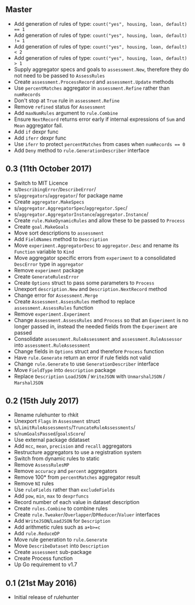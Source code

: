 ## Master

  * Add generation of rules of type: `count("yes", housing, loan, default) == 1`
  * Add generation of rules of type: `count("yes", housing, loan, default) != 1`
  * Add generation of rules of type: `count("yes", housing, loan, default) < 2`
  * Add generation of rules of type: `count("yes", housing, loan, default) > 1`
  * Supply aggregator specs and goals to `assessment.New`, therefore they
    do not need to be passed to `AssessRules`
  * Create `assessment.ProcessRecord` and `assessment.Update` methods
  * Use `percentMatches` aggregator in `assessment.Refine` rather than
    `numRecords`
  * Don't stop at `True` rule in `assessment.Refine`
  * Remove `refined` status for `Assessment`
  * Add `maxNumRules` argument to `rule.Combine`
  * Ensure `NextRecord` returns error early if internal expressions of
    `Sum` and `Mean` aggregator fail.
  * Add `if` dexpr func
  * Add `iferr` dexpr func
  * Use `iferr` to protect `percentMatches` from cases when `numRecords == 0`
  * Add `Deny` method to `rule.GenerationDescriber` interface


## 0.3 (11th October 2017)

  * Switch to MIT Licence
  * s/`DescribingError`/`DescribeError`/
  * s/`aggregators`/`aggregator`/ for package name
  * Create `aggregator.MakeSpecs`
  * s/`aggregator.AggregatorSpec`/`aggregator.Spec`/
  * s/`aggregator.AggregatorInstance`/`aggregator.Instance`/
  * Create `rule.MakeDynamicRules` and allow these to be passed to `Process`
  * Create `goal.MakeGoals`
  * Move sort descriptions to `assessment`
  * Add `FieldNames` method to `Description`
  * Move `experiment.AggregatorDesc` to `aggregator.Desc` and rename
    its `Function` variable to `Kind`
  * Move aggregator specific errors from `experiment` to a consolidated
    `DescError` type in `aggregator`
  * Remove `experiment` package
  * Create `GenerateRulesError`
  * Create `Options` struct to pass some parameters to `Process`
  * Unexport `description.New` and `Description.NextRecord` method
  * Change error for `Assessment.Merge`
  * Create `Assessment.AssessRules` method to replace `assessment.AssessRules`
    function
  * Remove `experiment.Experiment`
  * Change `Assessment.AssessRules` and `Process` so that an `Experiment` is
    no longer passed in, instead the needed fields from the `Experiment` are
    passed
  * Consolidate `assessment.RuleAssessment` and `assessment.RuleAssessor` into
    `assessment.RuleAssessment`
  * Change fields in `Options` struct and therefore `Process` function
  * Have `rule.Generate` return an error if rule fields not valid
  * Change `rule.Generate` to use `GenerationDescriber` interface
  * Move `FieldType` into `description` package
  * Replace `Description` `LoadJSON` / `WriteJSON` with
    `UnmarshalJSON` / `MarshalJSON`

## 0.2 (15th July 2017)

  * Rename rulehunter to rhkit
  * Unexport `Flags` in `Assessment` struct
  * s/`LimitRuleAssessments`/`TruncateRuleAssessments`/
  * s/`numGoalsPassed`/`goalsScore`/
  * Use external package ddataset
  * Add `mcc`, `mean`, `precision` and `recall` aggregators
  * Restructure aggregators to use a registration system
  * Switch from dynamic rules to static
  * Remove `AssessRulesMP`
  * Remove `accuracy` and `percent` aggregators
  * Remove 100* from `percentMatches` aggregator result
  * Remove `NI` rules
  * Use `ruleFields` rather than `excludeFields`
  * Add `pow`, `min`, `max` to `dexprfuncs`
  * Record number of each value in dataset description
  * Create `rules.Combine` to combine rules
  * Create `rule.Tweaker`/`Overlapper`/`DPReducer`/`Valuer` interfaces
  * Add  `WriteJSON`/`LoadJSON` for `Description`
  * Add arithmetic rules such as `a+b>=c`
  * Add `rule.ReduceDP`
  * Move rule generation to `rule.Generate`
  * Move `DescribeDataset` into `Description`
  * Create `assessment` sub-package
  * Create Process function
  * Up Go requirement to v1.7


## 0.1 (21st May 2016)

 * Initial release of rulehunter

